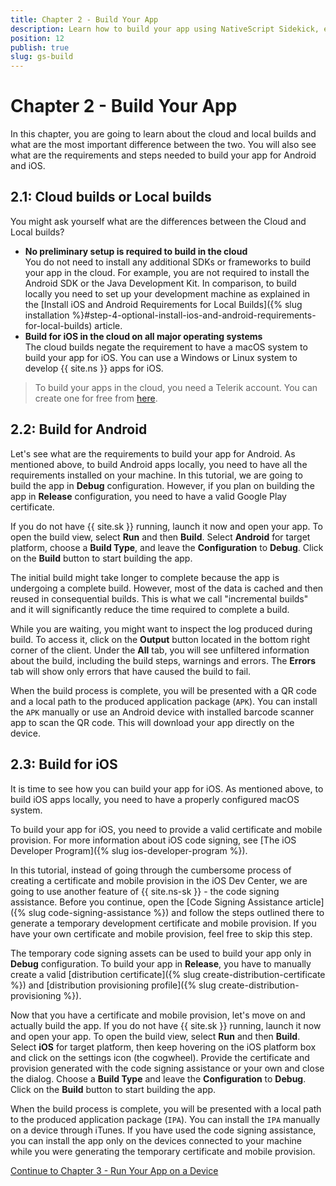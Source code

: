 ```yaml
---
title: Chapter 2 - Build Your App
description: Learn how to build your app using NativeScript Sidekick, either locally or in the cloud using Sidekick's cloud build servers.
position: 12
publish: true
slug: gs-build
---
```


# Chapter 2 - Build Your App

In this chapter, you are going to learn about the cloud and local builds and what are the most important difference between the two. You will also see what are the requirements and steps needed to build your app for Android and iOS.  

## 2.1: Cloud builds or Local builds

You might ask yourself what are the differences between the Cloud and Local builds?

* **No preliminary setup is required to build in the cloud** <br/>
You do not need to install any additional SDKs or frameworks to build your app in the cloud. For example, you are not required to install the Android SDK or the Java Development Kit. In comparison, to build locally you need to set up your development machine as explained in the [Install iOS and Android Requirements for Local Builds]({% slug installation %}#step-4-optional-install-ios-and-android-requirements-for-local-builds) article.
* **Build for iOS in the cloud on all major operating systems**<br/>
The cloud builds negate the requirement to have a macOS system to build your app for iOS. You can use a Windows or Linux system to develop {{ site.ns }} apps for iOS.

> To build your apps in the cloud, you need a Telerik account. You can create one for free from [here](https://www.telerik.com/login/v2/telerik).

## 2.2: Build for Android

Let's see what are the requirements to build your app for Android. As mentioned above, to build Android apps locally, you need to have all the requirements installed on your machine. In this tutorial, we are going to build the app in **Debug** configuration. However, if you plan on building the app in **Release** configuration, you need to have a valid Google Play certificate. 

If you do not have {{ site.sk }} running, launch it now and open your app. To open the build view, select **Run** and then **Build**. Select **Android** for target platform, choose a **Build Type**, and leave the **Configuration** to **Debug**. Click on the **Build** button to start building the app.

The initial build might take longer to complete because the app is undergoing a complete build. However, most of the data is cached and then reused in consequential builds. This is what we call "incremental builds" and it will significantly reduce the time required to complete a build.

While you are waiting, you might want to inspect the log produced during build. To access it, click on the **Output** button located in the bottom right corner of the client.  Under the **All** tab, you will see unfiltered information about the build, including  the build steps, warnings and errors. The **Errors** tab will show only errors that have caused the build to fail.

When the build process is complete, you will be presented with a QR code and a local path to the produced application package (`APK`). You can install the `APK` manually or use an Android device with installed barcode scanner app to scan the QR code. This will download your app directly on the device. 

## 2.3: Build for iOS

It is time to see how you can build your app for iOS. As mentioned above, to build iOS apps locally, you need to have a properly configured macOS system. 

To build your app for iOS, you need to provide a valid certificate and mobile provision. For more information about iOS code signing, see [The iOS Developer Program]({% slug ios-developer-program %}). 

In this tutorial, instead of going through the cumbersome process of creating a certificate and mobile provision in the iOS Dev Center, we are going to use another feature of {{ site.ns-sk }} - the code signing assistance. Before you continue, open the [Code Signing Assistance article]({% slug code-signing-assistance %}) and follow the steps outlined there to generate a temporary development certificate and mobile provision. If you have your own certificate and mobile provision, feel free to skip this step.

The temporary code signing assets can be used to build your app only in **Debug** configuration. To build your app in **Release**, you have to manually create a valid [distribution certificate]({% slug create-distribution-certificate %}) and [distribution provisioning profile]({% slug create-distribution-provisioning %}). 

Now that you have a certificate and mobile provision, let's move on and actually build the app. If you do not have {{ site.sk }} running, launch it now and open your app. To open the build view, select **Run** and then **Build**. Select **iOS** for target platform, then keep hovering on the iOS platform box and click on the settings icon (the cogwheel). Provide the certificate and provision generated with the code signing assistance or your own and close the dialog. Choose a **Build Type** and leave the **Configuration** to **Debug**. Click on the **Build** button to start building the app.

When the build process is complete, you will be presented with a local path to the produced application package (`IPA`). You can install the `IPA` manually on a device through iTunes. If you have used the code signing assistance, you can install the app only on the devices connected to your machine while you were generating the temporary certificate and mobile provision.

<div class="next-chapter-link-container">
  <a href="run-on-device">Continue to Chapter 3 - Run Your App on a Device</a>
</div>